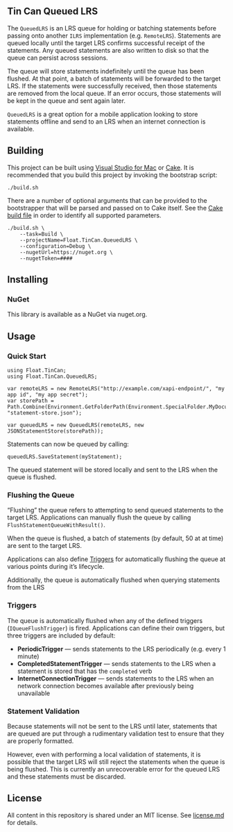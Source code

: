 ## Tin Can Queued LRS

The `QueuedLRS` is an LRS queue for holding or batching statements before passing onto another `ILRS` implementation (e.g. `RemoteLRS`). Statements are queued locally until the target LRS confirms successful receipt of the statements. Any queued statements are also written to disk so that the queue can persist across sessions.

The queue will store statements indefinitely until the queue has been flushed. At that point, a batch of statements will be forwarded to the target  LRS. If the statements were successfully received, then those statements are removed from the local queue. If an error occurs, those statements will be kept in the queue and sent again later.

`QueuedLRS` is a great option for a mobile application looking to store statements offline and send to an LRS when an internet connection is available.

## Building

This project can be built using [Visual Studio for Mac](https://visualstudio.microsoft.com/vs/mac/) or [Cake](https://cakebuild.net/). It is recommended that you build this project by invoking the bootstrap script:

    ./build.sh

There are a number of optional arguments that can be provided to the bootstrapper that will be parsed and passed on to Cake itself. See the [Cake build file](./build.cake) in order to identify all supported parameters.

    ./build.sh \
        --task=Build \
        --projectName=Float.TinCan.QueuedLRS \
        --configuration=Debug \
        --nugetUrl=https://nuget.org \
        --nugetToken=####

## Installing

### NuGet
This library is available as a NuGet via nuget.org.

## Usage

### Quick Start

    using Float.TinCan;
    using Float.TinCan.QueuedLRS;

    var remoteLRS = new RemoteLRS("http://example.com/xapi-endpoint/", "my app id", "my app secret");
    var storePath = Path.Combine(Environment.GetFolderPath(Environment.SpecialFolder.MyDocuments), "statement-store.json");

    var queuedLRS = new QueuedLRS(remoteLRS, new JSONStatementStore(storePath));

Statements can now be queued by calling:

    queuedLRS.SaveStatement(myStatement);

The queued statement will be stored locally and sent to the LRS when the queue is flushed.

### Flushing the Queue

“Flushing” the queue refers to attempting to send queued statements to the target LRS. Applications can manually flush the queue by calling `FlushStatementQueueWithResult()`.

When the queue is flushed, a batch of statements (by default, 50 at at time) are sent to the target LRS.

Applications can also define [Triggers](#Triggers) for automatically flushing the queue at various points during it’s lifecycle.

Additionally, the queue is automatically flushed when querying statements from the LRS

### Triggers

The queue is automatically flushed when any of the defined triggers (`IQueueFlushTrigger`) is fired. Applications can define their own triggers, but three triggers are included by default:

* **PeriodicTrigger** — sends statements to the LRS periodically (e.g. every 1 minute)
* **CompletedStatementTrigger** — sends statements to the LRS when a statement is stored that has the `completed` verb
* **InternetConnectionTrigger** — sends statements to the LRS when an network connection becomes available after previously being unavailable

### Statement Validation

Because statements will not be sent to the LRS until later, statements that are queued are put through a rudimentary validation test to ensure that they are properly formatted.

However, even with performing a local validation of statements, it is possible that the target LRS will still reject the statements when the queue is being flushed. This is currently an unrecoverable error for the queued LRS and these statements must be discarded.

## License

All content in this repository is shared under an MIT license. See [license.md](./license.md) for details.